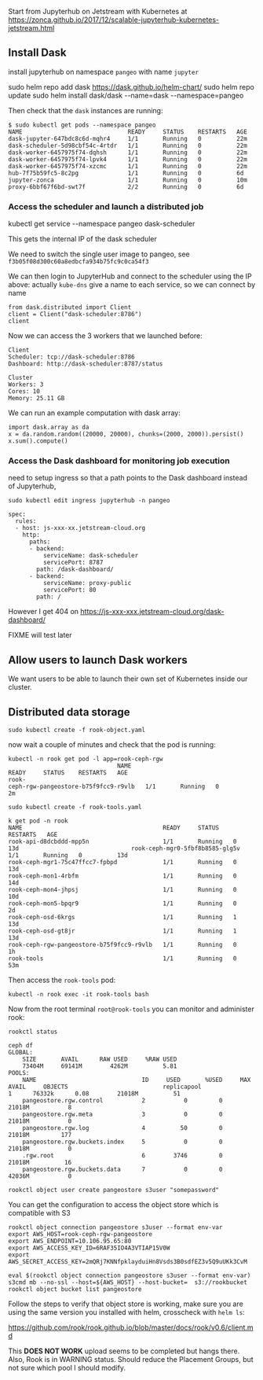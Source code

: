 Start from Jupyterhub on Jetstream with Kubernetes at <https://zonca.github.io/2017/12/scalable-jupyterhub-kubernetes-jetstream.html>

## Install Dask

install jupyterhub on namespace `pangeo` with name `jupyter`


sudo helm repo add dask https://dask.github.io/helm-chart/
sudo helm repo update
sudo helm install dask/dask --name=dask --namespace=pangeo

Then check that the `dask` instances are running:

```
$ sudo kubectl get pods --namespace pangeo
NAME                              READY     STATUS    RESTARTS   AGE
dask-jupyter-647bdc8c6d-mqhr4     1/1       Running   0          22m
dask-scheduler-5d98cbf54c-4rtdr   1/1       Running   0          22m
dask-worker-6457975f74-dqhsh      1/1       Running   0          22m
dask-worker-6457975f74-lpvk4      1/1       Running   0          22m
dask-worker-6457975f74-xzcmc      1/1       Running   0          22m                                          hub-7f75b59fc5-8c2pg              1/1       Running   0          6d
jupyter-zonca                     1/1       Running   0          10m
proxy-6bbf67f6bd-swt7f            2/2       Running   0          6d
```

### Access the scheduler and launch a distributed job

kubectl get service --namespace pangeo dask-scheduler

This gets the internal IP of the dask scheduler

We need to switch the single user image to pangeo, see `f3b05f08d300c60a8edbcfa934b75fc9c0ca54f3`

We can then login to JupyterHub and connect to the scheduler using the IP above:
actually `kube-dns` give a name to each service, so we can connect by name
```
from dask.distributed import Client
client = Client("dask-scheduler:8786")
client
```

Now we can access the 3 workers that we launched before:

```
Client
Scheduler: tcp://dask-scheduler:8786
Dashboard: http://dask-scheduler:8787/status

Cluster
Workers: 3
Cores: 10
Memory: 25.11 GB
```

We can run an example computation with dask array:

```
import dask.array as da
x = da.random.random((20000, 20000), chunks=(2000, 2000)).persist()
x.sum().compute()
```

### Access the Dask dashboard for monitoring job execution

need to setup ingress so that a path points to the Dask dashboard instead of Jupyterhub,

`sudo kubectl edit ingress jupyterhub -n pangeo`

```
spec:
  rules:
  - host: js-xxx-xx.jetstream-cloud.org
	http:
      paths:
      - backend:
          serviceName: dask-scheduler
          servicePort: 8787
        path: /dask-dashboard/
      - backend:
          serviceName: proxy-public
          servicePort: 80
        path: /
```

However I get 404 on <https://js-xxx-xxx.jetstream-cloud.org/dask-dashboard/>

FIXME will test later

## Allow users to launch Dask workers

We want users to be able to launch their own set of Kubernetes inside our cluster.

## Distributed data storage

    sudo kubectl create -f rook-object.yaml

now wait a couple of minutes and check that the pod is running:

```
kubectl -n rook get pod -l app=rook-ceph-rgw
                               NAME                                        READY     STATUS    RESTARTS   AGE
rook-
ceph-rgw-pangeostore-b75f9fcc9-r9vlb   1/1       Running   0          2m
```

    sudo kubectl create -f rook-tools.yaml

```
k get pod -n rook
NAME                                        READY     STATUS    RESTARTS   AGE
rook-api-d8dcbddd-mpp5n                     1/1       Running   0          13d                                rook-ceph-mgr0-5fbf8b8585-glg5v             1/1       Running   0          13d
rook-ceph-mgr1-75c47ffcc7-fpbpd             1/1       Running   0          13d
rook-ceph-mon1-4rbfm                        1/1       Running   0          14d
rook-ceph-mon4-jhpsj                        1/1       Running   0          10d
rook-ceph-mon5-bpqr9                        1/1       Running   0          2d
rook-ceph-osd-6krgs                         1/1       Running   1          13d
rook-ceph-osd-gt8jr                         1/1       Running   1          13d
rook-ceph-rgw-pangeostore-b75f9fcc9-r9vlb   1/1       Running   0          1h
rook-tools                                  1/1       Running   0          53m
```


Then access the `rook-tools` pod:

    kubectl -n rook exec -it rook-tools bash

Now from the root terminal `root@rook-tools` you can monitor and administer rook:

    rookctl status


```
ceph df
GLOBAL:
    SIZE       AVAIL      RAW USED     %RAW USED 
    73404M     69141M        4262M          5.81 
POOLS:
    NAME                              ID     USED       %USED     MAX AVAIL     OBJECTS                           replicapool                       1      76332k      0.08        21018M          51 
    pangeostore.rgw.control           2           0         0        21018M           8 
    pangeostore.rgw.meta              3           0         0        21018M           0 
    pangeostore.rgw.log               4          50         0        21018M         177 
    pangeostore.rgw.buckets.index     5           0         0        21018M           0 
    .rgw.root                         6        3746         0        21018M          16 
    pangeostore.rgw.buckets.data      7           0         0        42036M           0 

```


    rookctl object user create pangeostore s3user "somepassword"

You can get the configuration to access the object store which is compatible with S3

```
rookctl object connection pangeostore s3user --format env-var
export AWS_HOST=rook-ceph-rgw-pangeostore
export AWS_ENDPOINT=10.106.95.65:80
export AWS_ACCESS_KEY_ID=6RAF35IO4A3VTIAP15V0W
export AWS_SECRET_ACCESS_KEY=2mQRj7KNNfpklayduiHn8Vsds3B0sdfEZ3v5Q9uUKk3CvM
```



```
eval $(rookctl object connection pangeostore s3user --format env-var)
s3cmd mb --no-ssl --host=${AWS_HOST} --host-bucket=  s3://rookbucket
rookctl object bucket list pangeostore
```

Follow the steps to verify that object store is working, make sure you
are using the same version you installed with helm, crosscheck with `helm ls`:

https://github.com/rook/rook.github.io/blob/master/docs/rook/v0.6/client.md

This **DOES NOT WORK** upload seems to be completed but hangs there.
Also, Rook is in WARNING status. Should reduce the Placement Groups, but
not sure which pool I should modify.

